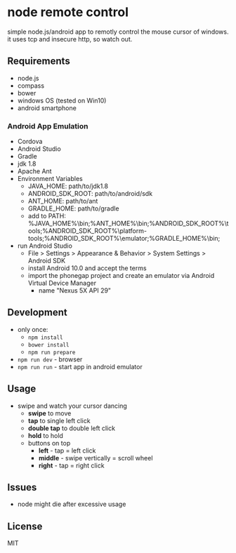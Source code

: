 # node remote control

simple node.js/android app to remotly control the mouse cursor of windows. it uses tcp and insecure http, so watch out.

## Requirements

- node.js
- compass
- bower
- windows OS (tested on Win10)
- android smartphone

### Android App Emulation

- Cordova
- Android Studio
- Gradle
- jdk 1.8
- Apache Ant
- Environment Variables
    + JAVA_HOME: path/to/jdk1.8
    + ANDROID_SDK_ROOT: path/to/android/sdk
    + ANT_HOME: path/to/ant
    + GRADLE_HOME: path/to/gradle
    + add to PATH: %JAVA_HOME%\bin;%ANT_HOME%\bin;%ANDROID_SDK_ROOT%\tools;%ANDROID_SDK_ROOT%\platform-tools;%ANDROID_SDK_ROOT%\emulator;%GRADLE_HOME%\bin;
- run Android Studio
    + File > Settings > Appearance & Behavior > System Settings > Android SDK
    + install Android 10.0 and accept the terms
    + import the phonegap project and create an emulator via Android Virtual Device Manager
        * name "Nexus 5X API 29"

## Development

- only once:
    + `npm install`
    + `bower install`
    + `npm run prepare`
- `npm run dev` - browser
- `npm run run` - start app in android emulator

## Usage

- swipe and watch your cursor dancing
    - **swipe** to move
    - **tap** to single left click
    - **double tap** to double left click
    - **hold** to hold
    - buttons on top
        + **left** - tap = left click
        + **middle** - swipe vertically = scroll wheel
        + **right** - tap = right click

## Issues

- node might die after excessive usage

## License

MIT

